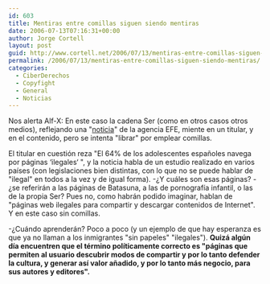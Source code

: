 ```yaml
---
id: 603
title: Mentiras entre comillas siguen siendo mentiras
date: 2006-07-13T07:16:31+00:00
author: Jorge Cortell
layout: post
guid: http://www.cortell.net/2006/07/13/mentiras-entre-comillas-siguen-siendo-mentiras/
permalink: /2006/07/13/mentiras-entre-comillas-siguen-siendo-mentiras/
categories:
  - CiberDerechos
  - Copyfight
  - General
  - Noticias
---
```

Nos alerta Alf-X: En este caso la cadena Ser (como en otros casos otros medios), reflejando una "<a target="_blank" href="http://www.cadenaser.com/articulo/tecnologia/64/adolescentes/espanoles/navega/paginas/ilegales/csrcsrpor/20060712csrcsrtec_1/Tes/">noticia</a>" de la agencia EFE, miente en un titular, y en el contenido, pero se intenta "librar" por emplear comillas.

El titular en cuestión reza "El 64% de los adolescentes españoles navega por páginas ‘ilegales‘ ", y la noticia habla de un estudio realizado en varios paí­ses (con legislaciones bien distintas, con lo que no se puede hablar de "ilegal" en todos a la vez y de igual forma). -¿Y cuáles son esas páginas? -¿se referirán a las páginas de Batasuna, a las de pornografí­a infantil, o las de la propia Ser? Pues no, como habrán podido imaginar, hablan de "páginas web ilegales para compartir y descargar contenidos de Internet". Y en este caso sin comillas.

-¿Cuándo aprenderán? Poco a poco (y un ejemplo de que hay esperanza es que ya no llaman a los inmigrantes "sin papeles" "ilegales"). **Quizá algún dí­a encuentren que el término polí­ticamente correcto es "páginas que permiten al usuario descubrir modos de compartir y por lo tanto defender la cultura, y generar así­ valor añadido, y por lo tanto más negocio, para sus autores y editores".**